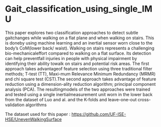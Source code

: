 # Gait_classification_using_single_IMU
This paper explores two classification approaches to detect subtle gaitchanges while walking on a flat plane and when walking on stairs. This is doneby using machine learning and an inertial sensor worn close to the body’s CoM(lower back/ waist). Walking on stairs represents a challenging bio-mechanicaleffort compared to walking on a flat surface. Its detection can help preventfall injuries in people with physical impairment by identifying their ability towalk on stairs and potential risk areas. The first approach takes advantageof feature selection using three traditional filter methods; T-test (TT), Maxi-mum Relevance Minimum Redundancy (MRMR) and chi square test (CST).The second approach takes advantage of feature reduction using a dimension-ality reduction algorithm; principal component analysis (PCA). The resultingmodels of the two approaches were trained and tested using a single inertialmeasurement unit worn in the lower back from the dataset of Luo and al. and the K-folds and leave-one-out cross-validation algorithms

The dataset used for this paper : https://github.com/UF-ISE-HSE/UnevenWalkingSurface
